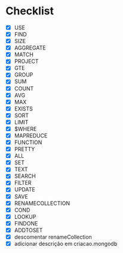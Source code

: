 # Checklist

- [x] USE
- [x] FIND
- [x] SIZE
- [x] AGGREGATE
- [x] MATCH
- [x] PROJECT
- [x] GTE
- [x] GROUP
- [x] SUM
- [x] COUNT
- [x] AVG
- [x] MAX
- [x] EXISTS
- [x] SORT
- [x] LIMIT
- [x] $WHERE
- [x] MAPREDUCE
- [x] FUNCTION
- [x] PRETTY
- [x] ALL
- [x] SET
- [x] TEXT
- [x] SEARCH
- [x] FILTER
- [x] UPDATE
- [x] SAVE
- [x] RENAMECOLLECTION
- [x] COND
- [x] LOOKUP
- [x] FINDONE
- [x] ADDTOSET
- [x] descomentar renameCollection
- [x] adicionar descrição em criacao.mongodb
